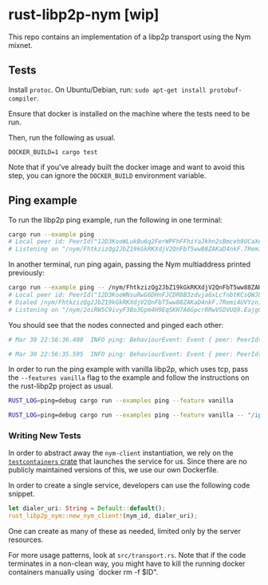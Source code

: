 # rust-libp2p-nym [wip]

This repo contains an implementation of a libp2p transport using the Nym mixnet.

## Tests

Install `protoc`. On Ubuntu/Debian, run: `sudo apt-get install protobuf-compiler`.

Ensure that docker is installed on the machine where the tests need to be run.

Then, run the following as usual.
```
DOCKER_BUILD=1 cargo test
```

Note that if you've already built the docker image and want to avoid this step,
you can ignore the `DOCKER_BUILD` environment variable.

## Ping example

To run the libp2p ping example, run the following in one terminal:
```bash
cargo run --example ping
# Local peer id: PeerId("12D3KooWLukBu6q2FerWPFhFFhiYaJkhn2sBmceh9UCaXe6hJf5D")
# Listening on "/nym/FhtkzizQg2JbZ19kGkRKXdjV2QnFbT5ww88ZAKaD4nkF.7Remi4UVYzn1yL3qYtEcQBGh6tzTYxMdYB4uqyHVc5Z4@62F81C9GrHDRja9WCqozemRFSzFPMecY85MbGwn6efve"
```

In another terminal, run ping again, passing the Nym multiaddress printed previously:
```bash
cargo run --example ping -- /nym/FhtkzizQg2JbZ19kGkRKXdjV2QnFbT5ww88ZAKaD4nkF.7Remi4UVYzn1yL3qYtEcQBGh6tzTYxMdYB4uqyHVc5Z4@62F81C9GrHDRja9WCqozemRFSzFPMecY85MbGwn6efve
# Local peer id: PeerId("12D3KooWNsuRwG6DHnFJCDR8B3zdvja6xLcfnbtKCsQWJ8eppyWC")
# Dialed /nym/FhtkzizQg2JbZ19kGkRKXdjV2QnFbT5ww88ZAKaD4nkF.7Remi4UVYzn1yL3qYtEcQBGh6tzTYxMdYB4uqyHVc5Z4@62F81C9GrHDRja9WCqozemRFSzFPMecY85MbGwn6efve
# Listening on "/nym/2oiRW5C9ivyF3Bo3Gpm4H9EqSKH7A6GpcrRRwVSDVUQ9.EajgCnhzimsP6KskUwKcEj8VFCmHR78s2J6FHWcZ4etR@Fo4f4SQLdoyoGkFae5TpVhRVoXCF8UiypLVGtGjujVPf"
```

You should see that the nodes connected and pinged each other:
```bash
# Mar 30 22:56:36.400  INFO ping: BehaviourEvent: Event { peer: PeerId("12D3KooWGf2oYd6U2nrLzfDrN9zxsjSQjPsMh2oDJPUQ9hiHMNtf"), result: Ok(Ping { rtt: 1.06836675s }) }
```
```bash
# Mar 30 22:56:35.595  INFO ping: BehaviourEvent: Event { peer: PeerId("12D3KooWMd5ak31DXuZq7x1JuFSR6toA5RDQrPaHrfXEhy7vqqpC"), result: Ok(Pong) }
```

In order to run the ping example with vanilla libp2p, which uses tcp, pass the
`--features vanilla` flag to the example and follow the instructions on the
rust-libp2p project as usual.

```bash
RUST_LOG=ping=debug cargo run --examples ping --feature vanilla
```

```bash
RUST_LOG=ping=debug cargo run --examples ping --feature vanilla -- "/ip4/127.0.0.1/tcp/$PORT"
```

### Writing New Tests

In order to abstract away the `nym-client` instantiation, we rely on the
[`testcontainers`
crate](https://docs.rs/testcontainers/latest/testcontainers/index.html) that
launches the service for us. Since there are no publicly maintained versions of
this, we use our own Dockerfile.

In order to create a single service, developers can use the following code
snippet.

```rust
let dialer_uri: String = Default::default();
rust_libp2p_nym::new_nym_client!(nym_id, dialer_uri);
```

One can create as many of these as needed, limited only by the server resources.

For more usage patterns, look at `src/transport.rs`. Note that if the code terminates
in a non-clean way, you might have to kill the running docker containers
manually using `docker rm -f $ID".
